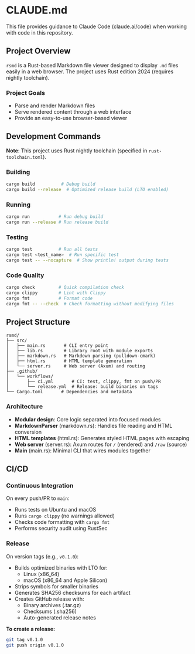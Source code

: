 # CLAUDE.md

This file provides guidance to Claude Code (claude.ai/code) when working with code in this repository.

## Project Overview

`rsmd` is a Rust-based Markdown file viewer designed to display `.md` files easily in a web browser. The project uses Rust edition 2024 (requires nightly toolchain).

### Project Goals
- Parse and render Markdown files
- Serve rendered content through a web interface
- Provide an easy-to-use browser-based viewer

## Development Commands

**Note**: This project uses Rust nightly toolchain (specified in `rust-toolchain.toml`).

### Building
```bash
cargo build          # Debug build
cargo build --release  # Optimized release build (LTO enabled)
```

### Running
```bash
cargo run           # Run debug build
cargo run --release # Run release build
```

### Testing
```bash
cargo test          # Run all tests
cargo test <test_name>  # Run specific test
cargo test -- --nocapture  # Show println! output during tests
```

### Code Quality
```bash
cargo check         # Quick compilation check
cargo clippy        # Lint with Clippy
cargo fmt           # Format code
cargo fmt -- --check  # Check formatting without modifying files
```

## Project Structure

```
rsmd/
├── src/
│   ├── main.rs       # CLI entry point
│   ├── lib.rs        # Library root with module exports
│   ├── markdown.rs   # Markdown parsing (pulldown-cmark)
│   ├── html.rs       # HTML template generation
│   └── server.rs     # Web server (Axum) and routing
├── .github/
│   └── workflows/
│       ├── ci.yml       # CI: test, clippy, fmt on push/PR
│       └── release.yml  # Release: build binaries on tags
└── Cargo.toml       # Dependencies and metadata
```

### Architecture

- **Modular design**: Core logic separated into focused modules
- **MarkdownParser** (markdown.rs): Handles file reading and HTML conversion
- **HTML templates** (html.rs): Generates styled HTML pages with escaping
- **Web server** (server.rs): Axum routes for `/` (rendered) and `/raw` (source)
- **Main** (main.rs): Minimal CLI that wires modules together

## CI/CD

### Continuous Integration
On every push/PR to `main`:
- Runs tests on Ubuntu and macOS
- Runs `cargo clippy` (no warnings allowed)
- Checks code formatting with `cargo fmt`
- Performs security audit using RustSec

### Release
On version tags (e.g., `v0.1.0`):
- Builds optimized binaries with LTO for:
  - Linux (x86_64)
  - macOS (x86_64 and Apple Silicon)
- Strips symbols for smaller binaries
- Generates SHA256 checksums for each artifact
- Creates GitHub release with:
  - Binary archives (.tar.gz)
  - Checksums (.sha256)
  - Auto-generated release notes

**To create a release:**
```bash
git tag v0.1.0
git push origin v0.1.0
```
